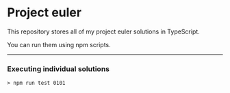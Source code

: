 # Project euler

This repository stores all of my project euler solutions in TypeScript.

You can run them using npm scripts.

---

### Executing individual solutions
```
> npm run test 0101
```
